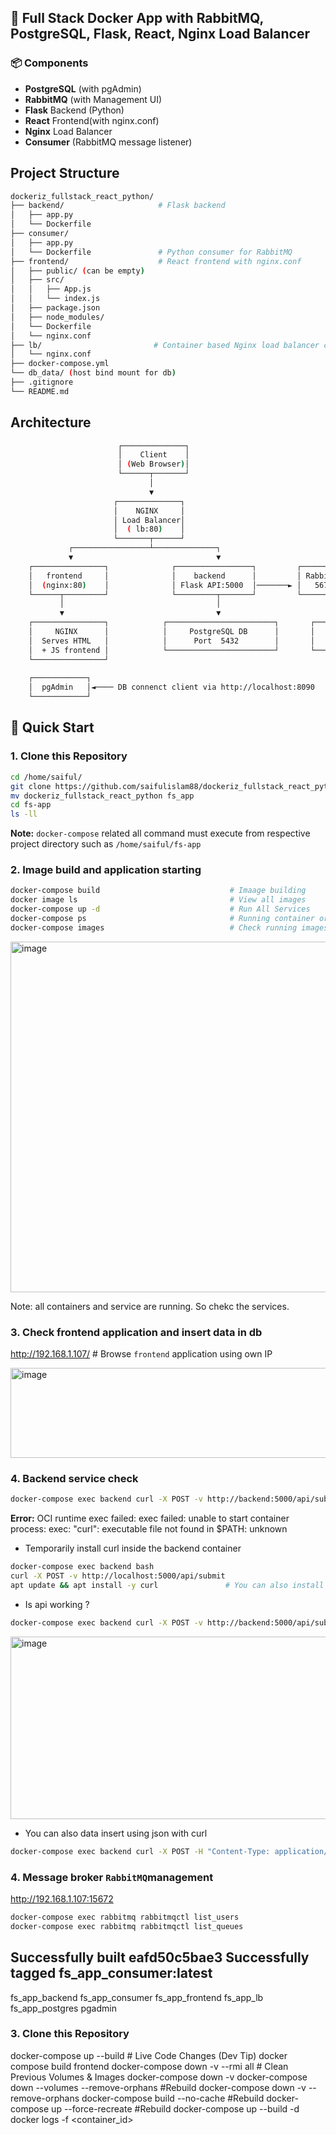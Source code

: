 ## 🐳 Full Stack Docker App with RabbitMQ, PostgreSQL, Flask, React, Nginx Load Balancer

### 📦 Components
- **PostgreSQL** (with pgAdmin)
- **RabbitMQ** (with Management UI)
- **Flask** Backend (Python)
- **React** Frontend(with nginx.conf)
- **Nginx** Load Balancer
- **Consumer** (RabbitMQ message listener)

## Project Structure

```bash
dockeriz_fullstack_react_python/
├── backend/                     # Flask backend
│   ├── app.py
│   └── Dockerfile
├── consumer/
│   ├── app.py
│   └── Dockerfile               # Python consumer for RabbitMQ
├── frontend/                    # React frontend with nginx.conf
│   ├── public/ (can be empty)
│   ├── src/
│   │   ├── App.js
│   │   └── index.js
│   ├── package.json
│   ├── node_modules/
│   └── Dockerfile
│   └── nginx.conf
├── lb/                         # Container based Nginx load balancer config
│   └── nginx.conf
├── docker-compose.yml
└── db_data/ (host bind mount for db)
├── .gitignore
└── README.md
```

## Architecture

```bash
                        ┌──────────────┐
                        │    Client    │
                        │ (Web Browser)│
                        └──────┬───────┘
                               │
                               ▼
                       ┌──────────────┐
                       │    NGINX     │
                       │ Load Balancer│
                       │  ( lb:80)    │
                       └───────┬──────┘
             ┌─────────────────┴──────────────┐
             ▼                                ▼
    ┌────────────────┐              ┌─────────────────┐         ┌─────────────────┐   
    │   frontend     │              │    backend      │         │ RabbitMQ Broker │◄────┐  
    │  (nginx:80)    │              │ Flask API:5000  │───────► │   5672/15672    │     │
    └──────┬─────────┘              └─────────┬───────┘         └─────────────────┘     │
           │                                  │                                         │
           ▼                                  ▼                                         │          
    ┌────────────────┐            ┌────────────────────────┐       ┌────────────────────────┐
    │     NGINX      │            │     PostgreSQL DB      │       │        Consumer        │   
    │  Serves HTML   │            │      Port  5432        │       │     (Python Worker)    │
    │  + JS frontend │            └────────────────────────┘       └────────────────────────┘  
    └────────────────┘            
                                
    ┌────────────┐
    │  pgAdmin   │◄──── DB connenct client via http://localhost:8090
    └────────────┘

```
## 🚀 Quick Start

### 1. Clone this Repository

```bash
cd /home/saiful/
git clone https://github.com/saifulislam88/dockeriz_fullstack_react_python.git
mv dockeriz_fullstack_react_python fs_app
cd fs-app
ls -ll
```

**Note:** `docker-compose` related all command must execute from respective project directory such as `/home/saiful/fs-app`

### 2. Image build and application starting

```bash
docker-compose build                             # Imaage building
docker image ls                                  # View all images
docker-compose up -d                             # Run All Services
docker-compose ps                                # Running container or apps
docker-compose images                            # Check running images
```
<img width="2267" height="561" alt="image" src="https://github.com/user-attachments/assets/3dedaa90-ea17-4801-9717-01595a62628b" />

Note: all containers and service are running. So chekc the services.

### 3. Check frontend application and insert data in db

http://192.168.1.107/             # Browse `frontend` application using own IP

<img width="858" height="144" alt="image" src="https://github.com/user-attachments/assets/eb58086c-1130-4ead-be8b-06dd400ec175" />

### 4. Backend service check

```bash 
docker-compose exec backend curl -X POST -v http://backend:5000/api/submit
```
**Error:** OCI runtime exec failed: exec failed: unable to start container process: exec: "curl": executable file not found in $PATH: unknown

- Temporarily install curl inside the backend container
```bash
docker-compose exec backend bash
curl -X POST -v http://localhost:5000/api/submit
apt update && apt install -y curl               # You can also install curl package permanently from backend Dockerfile
```

- Is api working ?
```bash
docker-compose exec backend curl -X POST -v http://backend:5000/api/submit
```
<img width="1641" height="292" alt="image" src="https://github.com/user-attachments/assets/46f54d2b-de33-42a9-a745-72045d29b13a" />

- You can also data insert using json with curl
```bash
docker-compose exec backend curl -X POST -H "Content-Type: application/json" -d '{"name": "saiful", "email": "saiful@example.com", "batch": "n5"}' http://backend:5000/api/submit
```

### 4. Message broker `RabbitMQ`management

http://192.168.1.107:15672

```bash
docker-compose exec rabbitmq rabbitmqctl list_users
docker-compose exec rabbitmq rabbitmqctl list_queues
```








Successfully built eafd50c5bae3
Successfully tagged fs_app_consumer:latest
-
fs_app_backend
fs_app_consumer
fs_app_frontend
fs_app_lb
fs_app_postgres
pgadmin






### 3. Clone this Repository




docker-compose up --build                        # Live Code Changes (Dev Tip)
docker compose build frontend
docker-compose down -v --rmi all                 # Clean Previous Volumes & Images
docker-compose down -v
docker-compose down --volumes --remove-orphans   #Rebuild
docker-compose down -v --remove-orphans
docker-compose build --no-cache                  #Rebuild
docker-compose up --force-recreate               #Rebuild
docker-compose up --build -d
docker logs -f <container_id>

```




